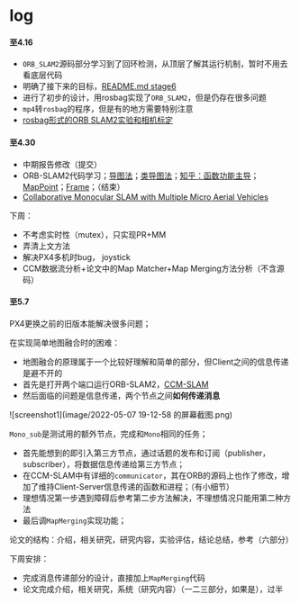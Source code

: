 # log
#### 至4.16
* `ORB_SLAM2`源码部分学习到了回环检测，从顶层了解其运行机制，暂时不用去看底层代码
* 明确了接下来的目标，[README.md stage6](../6_Map_Merging/README.md)
* 进行了初步的设计，用rosbag实现了`ORB_SLAM2`，但是仍存在很多问题
* `mp4`转`rosbag`的程序，但是有的地方需要特别注意
* [rosbag形式的ORB SLAM2实验和相机标定](../6_Map_Merging/myVideoORB.md)

#### 至4.30 

* 中期报告修改（提交）
* ORB-SLAM2代码学习；[导图法](https://www.mindmeister.com/map/2257958379)；[类导图法](https://www.mindmeister.com/map/2257266424)；[知乎：函数功能主导](https://zhuanlan.zhihu.com/p/84905697)；[MapPoint](MapPoint.md)；[Frame](Frame.md)；（结束）
* [Collaborative Monocular SLAM with Multiple Micro Aerial Vehicles](../6_Map_Merging/README.md)

下周：

* 不考虑实时性（mutex），只实现PR+MM
* 弄清上文方法
* 解决PX4多机时bug， joystick
* CCM数据流分析+论文中的Map Matcher+Map Merging方法分析（不含源码）

#### 至5.7

PX4更换之前的旧版本能解决很多问题；

在实现简单地图融合时的困难：

* 地图融合的原理属于一个比较好理解和简单的部分，但Client之间的信息传递是避不开的
* 首先是打开两个端口运行ORB-SLAM2，[CCM-SLAM](../6_Map_Merging/README.md)
* 然后面临的问题是信息传递，两个节点之间**如何传递消息**

![screenshot1](image/2022-05-07 19-12-58 的屏幕截图.png)

`Mono_sub`是测试用的额外节点，完成和`Mono`相同的任务；

* 首先能想到的即引入第三方节点，通过话题的发布和订阅（publisher，subscriber），将数据信息传递给第三方节点；
* 在CCM-SLAM中有详细的`communicator`，其在ORB的源码上也作了修改，增加了维持Client-Server信息传递的函数和进程；（有小细节）
* 理想情况第一步遇到障碍后参考第二步方法解决，不理想情况只能用第二种方法
* 最后调`MapMerging`实现功能；

论文的结构：介绍，相关研究，研究内容，实验评估，结论总结，参考（六部分）

下周安排：

* 完成消息传递部分的设计，直接加上`MapMerging`代码
* 论文完成介绍，相关研究，系统（研究内容）（一二三部分，如果是），过半
